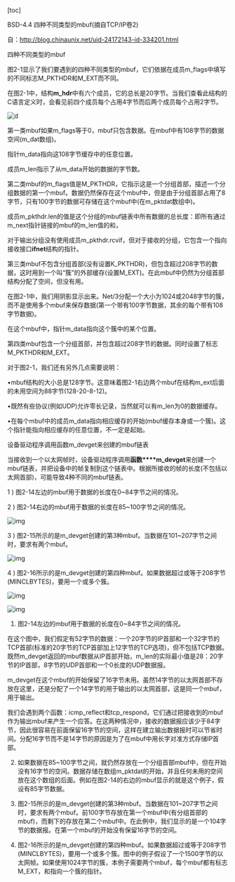 [toc]


BSD-4.4 四种不同类型的mbuf(摘自TCP/IP卷2)


自：http://blog.chinaunix.net/uid-24172143-id-334201.html

四种不同类型的mbuf

图2-1显示了我们要遇到的四种不同类型的mbuf，它们依据在成员m_flags中填写的不同标志M_PKTHDR和M_EXT而不同。

在图2-1中，结构**m_hdr**中有六个成员，它的总长是20字节。当我们查看此结构的C语言定义时，会看见前四个成员每个占用4字节而后两个成员每个占用2字节。

![d](../../../images/linux/kernel/network/24172143_1306214696NFPf.jpg)

第一类mbuf如果m_flags等于0，mbuf只包含数据。在mbuf中有108字节的数据空间(m_dat数组)。

指针m_data指向这108字节缓存中的任意位置。

成员m_len指示了从m_data开始的数据的字节数。

第二类mbuf的m_flags值是M_PKTHDR，它指示这是一个分组首部，描述一个分组数据的第一个mbuf。数据仍然保存在这个mbuf中，但是由于分组首部占用了8字节，只有100字节的数据可存储在这个mbuf中(在m_pktdat数组中)。

成员m_pkthdr.len的值是这个分组的mbuf链表中所有数据的总长度：即所有通过m_next指针链接的mbuf的m_len值的和，

对于输出分组没有使用成员m_pkthdr.rcvif，但对于接收的分组，它包含一个指向接收接口**ifnet**结构的指针。

第三类mbuf不包含分组首部(没有设置K_PKTHDR)，但包含超过208字节的数据，这时用到一个叫“簇”的外部缓存(设置M_EXT)。在此mbuf中仍然为分组首部结构分配了空间，但没有用。

在图2-1中，我们用阴影显示出来。Net/3分配一个大小为1024或2048字节的簇，而不是使用多个mbuf来保存数据(第一个带有100字节数据，其余的每个带有108字节数据)。

在这个mbuf中，指针m_data指向这个簇中的某个位置。

第四类mbuf包含一个分组首部，并包含超过208字节的数据。同时设置了标志M_PKTHDR和M_EXT。

对于图2-1，我们还有另外几点需要说明：

•mbuf结构的大小总是128字节。这意味着图2-1右边两个mbuf在结构m_ext后面的未用空间为88字节(128-20-8-12)。

•既然有些协议(例如UDP)允许零长记录，当然就可以有m_len为0的数据缓存。

•在每个mbuf中的成员m_data指向相应缓存的开始(mbuf缓存本身或一个簇)。这个指针能指向相应缓存的任意位置，不一定是起始。

设备驱动程序调用函数m_devget来创建的mbuf链表

当接收到一个以太网帧时，设备驱动程序调用**函数****m_devget**来创建一个mbuf链表，并把设备中的帧复制到这个链表中。根据所接收的帧的长度(不包括以太网首部)，可能导致4种不同的mbuf链表。

1 ) 图2-14左边的mbuf用于数据的长度在0~84字节之间的情况。

2 ) 图2-14右边的mbuf用于数据的长度在85~100字节之间的情况。

![img](../../../images/linux/kernel/network/24172143_1306214734m38K.jpg)

3 ) 图2-15所示的是m_devget创建的第3种mbuf。当数据在101~207字节之间时，要求有两个mbuf。

![img](../../../images/linux/kernel/network/24172143_1306214752044c.jpg)

4 ) 图2-16所示的是m_devget创建的第四种mbuf。如果数据超过或等于208字节(MINCLBYTES)，要用一个或多个簇。

![img](../../../images/linux/kernel/network/24172143_1306214767pIxx.jpg)

![img](../../../images/linux/kernel/network/24172143_1306214781RfQ3.jpg)

1) 图2-14左边的mbuf用于数据的长度在0~84字节之间的情况。

在这个图中，我们假定有52字节的数据：一个20字节的IP首部和一个32字节的TCP首部(标准的20字节的TCP首部加上12字节的TCP选项)，但不包括TCP数据。既然m_devget返回的mbuf数据从IP首部开始，m_len的实际最小值是28：20字节的IP首部，8字节的UDP首部和一个0长度的UDP数据报。

m_devget在这个mbuf的开始保留了16字节未用。虽然14字节的以太网首部不存放在这里，还是分配了一个14字节的用于输出的以太网首部，这是同一个mbuf，用于输出。

我们会遇到两个函数：icmp_reflect和tcp_respond，它们通过把接收到的mbuf作为输出mbuf来产生一个应答。在这两种情况中，接收的数据报应该少于84字节，因此很容易在前面保留16字节的空间，这样在建立输出数据报时可以节省时间。分配16字节而不是14字节的原因是为了在mbuf中用长字对准方式存储IP首部。

2) 如果数据在85~100字节之间，就仍然存放在一个分组首部mbuf中，但在开始没有16字节的空间。数据存储在数组m_pktdat的开始，并且任何未用的空间放在这个数组的后面。例如在图2-14的右边的mbuf显示的就是这个例子，假设有85字节数据。

3) 图2-15所示的是m_devget创建的第3种mbuf。当数据在101~207字节之间时，要求有两个mbuf。前100字节存放在第一个mbuf中(有分组首部的mbuf)，而剩下的存放在第二个mbuf中。在此例中，我们显示的是一个104字节的数据报。在第一个mbuf的开始没有保留16字节的空间。

4) 图2-16所示的是m_devget创建的第四种mbuf。如果数据超过或等于208字节(MINCLBYTES)，要用一个或多个簇。图中的例子假设了一个1500字节的以太网帧。如果使用1024字节的簇，本例子需要两个mbuf，每个mbuf都有标志M_EXT，和指向一个簇的指针。